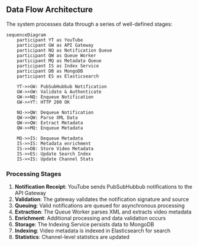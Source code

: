 ## Data Flow Architecture

The system processes data through a series of well-defined stages:

```mermaid
sequenceDiagram
    participant YT as YouTube
    participant GW as API Gateway
    participant NQ as Notification Queue
    participant QW as Queue Worker
    participant MQ as Metadata Queue
    participant IS as Index Service
    participant DB as MongoDB
    participant ES as Elasticsearch
    
    YT->>GW: PubSubHubbub Notification
    GW->>GW: Validate & Authenticate
    GW->>NQ: Enqueue Notification
    GW->>YT: HTTP 200 OK
    
    NQ->>QW: Dequeue Notification
    QW->>QW: Parse XML Data
    QW->>QW: Extract Metadata
    QW->>MQ: Enqueue Metadata

    MQ->>IS: Dequeue Metadata
    IS->>IS: Metadata enrichment
    IS->>DB: Store Video Metadata
    IS->>ES: Update Search Index
    IS->>IS: Update Channel Stats
```

### Processing Stages

1. **Notification Receipt**: YouTube sends PubSubHubbub notifications to the API Gateway
2. **Validation**: The gateway validates the notification signature and source
3. **Queuing**: Valid notifications are queued for asynchronous processing
4. **Extraction**: The Queue Worker parses XML and extracts video metadata
5. **Enrichment**: Additional processing and data validation occurs
6. **Storage**: The Indexing Service persists data to MongoDB
7. **Indexing**: Video metadata is indexed in Elasticsearch for search
8. **Statistics**: Channel-level statistics are updated